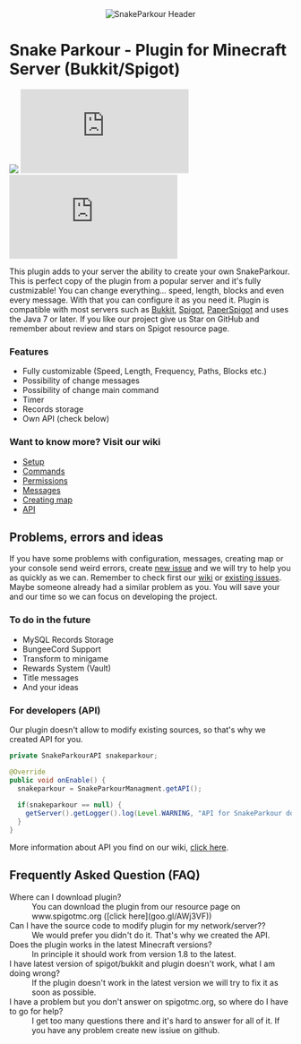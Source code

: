 <div align="center"><img alt="SnakeParkour Header" src="https://i.imgur.com/SMjiNii.png"></div>

# Snake Parkour - Plugin for Minecraft Server (Bukkit/Spigot)
![](https://img.shields.io/badge/Java-7_or_later-green.svg?style=flat-square&link=https://java.com)
![](https://img.shields.io/badge/CraftBukkit->_1.10.2-blue.svg?style=flat-square&link=https://bukkit.org) 
![](https://img.shields.io/badge/Spigot->_1.10.2-yellow.svg?style=flat-square&link=https://spigotmc.org)

This plugin adds to your server the ability to create your own SnakeParkour. 
This is perfect copy of the plugin from a popular server and it's fully custmizable! 
You can change everything... speed, length, blocks and even every message. With that you can configure it as you need it. 
Plugin is compatible with most servers such as [Bukkit](https://bukkit.org), [Spigot](https://spigotmc.org), [PaperSpigot](https://paper.readthedocs.io/) 
and uses the Java 7 or later. If you like our project give us Star on GitHub and remember about review and stars on Spigot resource page.

### Features
 * Fully customizable (Speed, Length, Frequency, Paths, Blocks etc.)
 * Possibility of change messages
 * Possibility of change main command
 * Timer
 * Records storage
 * Own API (check below)
 
### Want to know more? Visit our wiki
* [Setup](https://github.com/Nicc0/Snake-Parkour/wiki/Setup-Guide)
* [Commands](https://github.com/Nicc0/Snake-Parkour/wiki/Commands)
* [Permissions](https://github.com/Nicc0/Snake-Parkour/wiki/Permissions)
* [Messages](https://github.com/Nicc0/Snake-Parkour/wiki/Messages)
* [Creating map](https://github.com/Nicc0/Snake-Parkour/wiki/Creating-Map-Guide)
* [API](https://github.com/Nicc0/Snake-Parkour/wiki/API)

## Problems, errors and ideas
If you have some problems with configuration, messages, creating map or your console send weird errors, 
create [new issue](https://github.com/Nicc0/Snake-Parkour/issues/new) and we will try to help you as quickly as we can. Remember to check first our [wiki](https://github.com/Nicc0/Snake-Parkour/wiki/) or [existing issues](https://github.com/Nicc0/Snake-Parkour/issues).
Maybe someone already had a similar problem as you. You will save your and our time so we can focus on developing the project.

### To do in the future
- MySQL Records Storage
- BungeeCord Support
- Transform to minigame
- Rewards System (Vault)
- Title messages
- And your ideas

### For developers (API)
Our plugin doesn't allow to modify existing sources, so that's why we created API for you.

```java
private SnakeParkourAPI snakeparkour;

@Override
public void onEnable() {
  snakeparkour = SnakeParkourManagment.getAPI();
  
  if(snakeparkour == null) {
    getServer().getLogger().log(Level.WARNING, "API for SnakeParkour doesn't exists.");
  }
}
```

More information about API you find on our wiki, [click here](https://github.com/Nicc0/Snake-Parkour/wiki/API).

## Frequently Asked Question (FAQ)
<dl>
  <dt>Where can I download plugin?</dt>
  <dd>You can download the plugin from our resource page on www.spigotmc.org ([click here](goo.gl/AWj3VF))</dd>

  <dt>Can I have the source code to modify plugin for my network/server??</dt>
  <dd>We would prefer you didn't do it. That's why we created the API.</dd>

  <dt>Does the plugin works in the latest Minecraft versions?</dt>
  <dd>In principle it should work from version 1.8 to the latest.</dd>

  <dt>I have latest version of spigot/bukkit and plugin doesn't work, what I am doing wrong?</dt>
  <dd>If the plugin doesn't work in the latest version we will try to fix it as soon as possible.</dd>
  
  <dt>I have a problem but you don't answer on spigotmc.org, so where do I have to go for help?</dt>
  <dd>I get too many questions there and it's hard to answer for all of it. If you have any problem create new issiue on github.</dd>
</dl>
